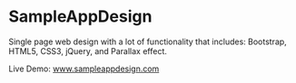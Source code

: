 # SampleAppDesign

Single page web design with a lot of functionality that includes: Bootstrap, HTML5, CSS3, jQuery, and Parallax effect.

Live Demo:  www.sampleappdesign.com
